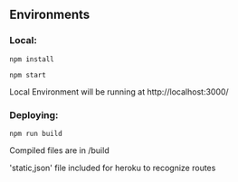 ## Environments

### Local:
```
npm install
```
```
npm start
```
Local Environment will be running at http://localhost:3000/

### Deploying:
```
npm run build
```

Compiled files are in /build

'static,json' file included for heroku to recognize routes